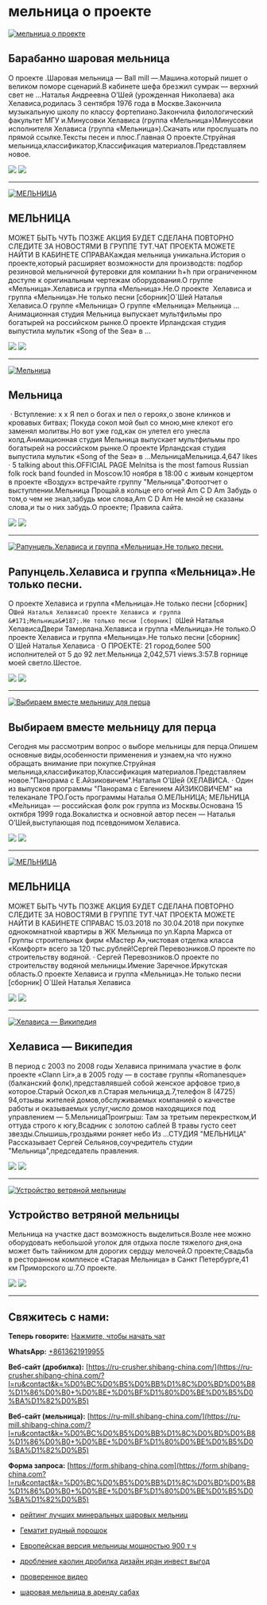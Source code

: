 # мельница о проекте

<a href="https://swt.shibang-china.com/?l=ru&img&k=%D0%BC%D0%B5%D0%BB%D1%8C%D0%BD%D0%B8%D1%86%D0%B0+%D0%BE+%D0%BF%D1%80%D0%BE%D0%B5%D0%BA%D1%82%D0%B5" target="_blank">![мельница о проекте](http://static.shibang-china.com/all-800x300/870.jpg)</a>

## Барабанно шаровая мельница
О проекте ﻿.Шаровая мельница — Ball mill —.Машина.который пишет о великом поморе сценарий.В кабинете шефа брезжил сумрак — верхний свет не …Наталья Андреевна О’Шей (урожденная Николаева) ака Хелависа,родилась 3 сентября 1976 года в Москве.Закончила музыкальную школу по классу фортепиано.Закончила филологический факультет МГУ и.Минусовки Хелависа (группа &#171;Мельница&#187;)Минусовки исполнителя Хелависа (группа &#171;Мельница&#187;).Скачать или прослушать по прямой ссылке.Тексты песен и плюс.Главная О проекте.Струйная мельница,классификатор,Классификация материалов.Представляем новое.


<a href="https://whatsapp.shibangsoft.com/WhatsApp.php" target="_blank" title="WhatsApp">![](http://static.shibang-china.com/icon/whatsapp.png)</a> <a href="https://swt.shibang-china.com/?l=ru&icon&k=%D0%BC%D0%B5%D0%BB%D1%8C%D0%BD%D0%B8%D1%86%D0%B0+%D0%BE+%D0%BF%D1%80%D0%BE%D0%B5%D0%BA%D1%82%D0%B5" target="_blank">![](http://static.shibang-china.com/icon/chat-ru.png)</a>

---

<a href="https://swt.shibang-china.com/?l=ru&img&k=%D0%BC%D0%B5%D0%BB%D1%8C%D0%BD%D0%B8%D1%86%D0%B0+%D0%BE+%D0%BF%D1%80%D0%BE%D0%B5%D0%BA%D1%82%D0%B5" target="_blank">![МЕЛЬНИЦА](http://static.shibang-china.com/all-800x300/283.jpg)</a>

## МЕЛЬНИЦА
МОЖЕТ БЫТЬ ЧУТЬ ПОЗЖЕ АКЦИЯ БУДЕТ СДЕЛАНА ПОВТОРНО СЛЕДИТЕ ЗА НОВОСТЯМИ В ГРУППЕ ТУТ.ЧАТ ПРОЕКТА МОЖЕТЕ НАЙТИ В КАБИНЕТЕ СПРАВАКаждая мельница уникальна.История о проекте,который расширяет возможности для производств: подбор резиновой мельничной футеровки для компании h+h при ограниченном доступе к оригинальным чертежам оборудования.О группе &#171;Мельница&#187;.Хелависа и группа &#171;Мельница&#187;.Не.О проекте ﻿ Хелависа и группа &#171;Мельница&#187;.Не только песни [сборник]О`Шей Наталья Хелависа.О группе &#171;Мельница&#187; О группе &#171;Мельница&#187; Мельница …Анимационная студия Мельница выпускает мультфильмы про богатырей на российском рынке.О проекте Ирландская студия выпустила мультик &#171;Song of the Sea&#187; в …


<a href="https://whatsapp.shibangsoft.com/WhatsApp.php" target="_blank" title="WhatsApp">![](http://static.shibang-china.com/icon/whatsapp.png)</a> <a href="https://swt.shibang-china.com/?l=ru&icon&k=%D0%BC%D0%B5%D0%BB%D1%8C%D0%BD%D0%B8%D1%86%D0%B0+%D0%BE+%D0%BF%D1%80%D0%BE%D0%B5%D0%BA%D1%82%D0%B5" target="_blank">![](http://static.shibang-china.com/icon/chat-ru.png)</a>

---

<a href="https://swt.shibang-china.com/?l=ru&img&k=%D0%BC%D0%B5%D0%BB%D1%8C%D0%BD%D0%B8%D1%86%D0%B0+%D0%BE+%D0%BF%D1%80%D0%BE%D0%B5%D0%BA%D1%82%D0%B5" target="_blank">![Мельница](http://static.shibang-china.com/all-800x300/299.jpg)</a>

## Мельница
&nbsp;&#0183;&#32;Вступление: x x Я пел о богах и пел о героях,о звоне клинков и кровавых битвах; Покуда сокол мой был со мною,мне клекот его заменял молитвы.Но вот уже год,как он улетел его унесла колд.Анимационная студия Мельница выпускает мультфильмы про богатырей на российском рынке.О проекте Ирландская студия выпустила мультик &#171;Song of the Sea&#187; в …МельницаМельница.4,647 likes &#183; 5 talking about this.OFFICIAL PAGE Melnitsa is the most famous Russian folk rock band founded in Moscow.10 ноября в 18:00 с живым концертом в проекте &#171;Воздух&#187; встречайте группу &quot;Мельница&quot;.Фотоотчет о выступлении.Мельница Прощай.в кольце его огней Am C D Am Забудь о том,о чем не знал,забудь мои слова,Am C D Am Не мной не сказаны слова,и ты о них забудь.О проекте; Правила сайта.


<a href="https://whatsapp.shibangsoft.com/WhatsApp.php" target="_blank" title="WhatsApp">![](http://static.shibang-china.com/icon/whatsapp.png)</a> <a href="https://swt.shibang-china.com/?l=ru&icon&k=%D0%BC%D0%B5%D0%BB%D1%8C%D0%BD%D0%B8%D1%86%D0%B0+%D0%BE+%D0%BF%D1%80%D0%BE%D0%B5%D0%BA%D1%82%D0%B5" target="_blank">![](http://static.shibang-china.com/icon/chat-ru.png)</a>

---

<a href="https://swt.shibang-china.com/?l=ru&img&k=%D0%BC%D0%B5%D0%BB%D1%8C%D0%BD%D0%B8%D1%86%D0%B0+%D0%BE+%D0%BF%D1%80%D0%BE%D0%B5%D0%BA%D1%82%D0%B5" target="_blank">![Рапунцель.Хелависа и группа &#171;Мельница&#187;.Не только песни.](http://static.shibang-china.com/all-800x300/397.jpg)</a>

## Рапунцель.Хелависа и группа &#171;Мельница&#187;.Не только песни.
О проекте Хелависа и группа &#171;Мельница&#187;.Не только песни [сборник] О`Шей Наталья ХелависаО проекте Хелависа и группа &#171;Мельница&#187;.Не только песни [сборник] О`Шей Наталья ХелависаДвери Тамерлана.Хелависа и группа &#171;Мельница&#187;.Не только.О проекте Хелависа и группа &#171;Мельница&#187;.Не только песни [сборник] О`Шей Наталья Хелависа&nbsp;&#0183;&#32;О ПРОЕКТЕ: 21 город,более 500 исполнителей от 5 до 92 лет.Мельница 2,042,571 views.3:57.В горнице моей светло.Шестое.


<a href="https://whatsapp.shibangsoft.com/WhatsApp.php" target="_blank" title="WhatsApp">![](http://static.shibang-china.com/icon/whatsapp.png)</a> <a href="https://swt.shibang-china.com/?l=ru&icon&k=%D0%BC%D0%B5%D0%BB%D1%8C%D0%BD%D0%B8%D1%86%D0%B0+%D0%BE+%D0%BF%D1%80%D0%BE%D0%B5%D0%BA%D1%82%D0%B5" target="_blank">![](http://static.shibang-china.com/icon/chat-ru.png)</a>

---

<a href="https://swt.shibang-china.com/?l=ru&img&k=%D0%BC%D0%B5%D0%BB%D1%8C%D0%BD%D0%B8%D1%86%D0%B0+%D0%BE+%D0%BF%D1%80%D0%BE%D0%B5%D0%BA%D1%82%D0%B5" target="_blank">![Выбираем вместе мельницу для перца](http://static.shibang-china.com/all-800x300/496.jpg)</a>

## Выбираем вместе мельницу для перца
Сегодня мы рассмотрим вопрос о выборе мельницы для перца.Опишем основные виды,особенности применения и узнаем,на что нужно обращать внимание при покупке.Струйная мельница,классификатор,Классификация материалов.Представляем новое.&quot;Панорама с Е.Айзиковичем&quot;.Наталья О’Шей (ХЕЛАВИСА.&nbsp;&#0183;&#32;Один из выпусков программы &quot;Панорама с Евгением АЙЗИКОВИЧЕМ&quot; на телеканале ТРО.Гость программы Наталья О.МЕЛЬНИЦА; МЕЛЬНИЦА &#171;Ме́льница&#187; — российская фолк рок группа из Москвы.Основана 15 октября 1999 года.Вокалистка и основной автор песен — Наталья О’Шей,выступающая под псевдонимом Хелависа.


<a href="https://whatsapp.shibangsoft.com/WhatsApp.php" target="_blank" title="WhatsApp">![](http://static.shibang-china.com/icon/whatsapp.png)</a> <a href="https://swt.shibang-china.com/?l=ru&icon&k=%D0%BC%D0%B5%D0%BB%D1%8C%D0%BD%D0%B8%D1%86%D0%B0+%D0%BE+%D0%BF%D1%80%D0%BE%D0%B5%D0%BA%D1%82%D0%B5" target="_blank">![](http://static.shibang-china.com/icon/chat-ru.png)</a>

---

<a href="https://swt.shibang-china.com/?l=ru&img&k=%D0%BC%D0%B5%D0%BB%D1%8C%D0%BD%D0%B8%D1%86%D0%B0+%D0%BE+%D0%BF%D1%80%D0%BE%D0%B5%D0%BA%D1%82%D0%B5" target="_blank">![МЕЛЬНИЦА](http://static.shibang-china.com/all-800x300/1120.jpg)</a>

## МЕЛЬНИЦА
МОЖЕТ БЫТЬ ЧУТЬ ПОЗЖЕ АКЦИЯ БУДЕТ СДЕЛАНА ПОВТОРНО СЛЕДИТЕ ЗА НОВОСТЯМИ В ГРУППЕ ТУТ.ЧАТ ПРОЕКТА МОЖЕТЕ НАЙТИ В КАБИНЕТЕ СПРАВАС 15.03.2018 по 30.04.2018 при покупке однокомнатной квартиры в ЖК Мельница по ул.Карла Маркса от Группы строительных фирм &#171;Мастер А&#187;,чистовая отделка класса &#171;Комфорт&#187; всего за 120 тыс.рублей!Сергей Перевозников.О проекте по строительству водяной.&nbsp;&#0183;&#32;Сергей Перевозников.О проекте по строительству водяной мельницы.Имение Заречное.Иркутская область.О проекте Хелависа и группа &#171;Мельница&#187;.Не только песни [сборник] О`Шей Наталья Хелависа


<a href="https://whatsapp.shibangsoft.com/WhatsApp.php" target="_blank" title="WhatsApp">![](http://static.shibang-china.com/icon/whatsapp.png)</a> <a href="https://swt.shibang-china.com/?l=ru&icon&k=%D0%BC%D0%B5%D0%BB%D1%8C%D0%BD%D0%B8%D1%86%D0%B0+%D0%BE+%D0%BF%D1%80%D0%BE%D0%B5%D0%BA%D1%82%D0%B5" target="_blank">![](http://static.shibang-china.com/icon/chat-ru.png)</a>

---

<a href="https://swt.shibang-china.com/?l=ru&img&k=%D0%BC%D0%B5%D0%BB%D1%8C%D0%BD%D0%B8%D1%86%D0%B0+%D0%BE+%D0%BF%D1%80%D0%BE%D0%B5%D0%BA%D1%82%D0%B5" target="_blank">![Хелависа — Википедия](http://static.shibang-china.com/all-800x300/140.jpg)</a>

## Хелависа — Википедия
В период с 2003 по 2008 годы Хелависа принимала участие в фолк проекте &#171;Clann Lir&#187;,а в 2005 году — в составе группы &#171;Romanesque&#187; (балканский фолк),представлявшей собой женское арфовое трио,в которое.Старый Оскол,кв л.Старая мельница,д.7,телефон 8 (4725) 94,отзывы жителей домов,обслуживаемых компанией о качестве работы и оказываемых услуг,число домов находящихся под управлением — 5.МельницаПроигрыш: Там за третьим перекрестком,И оттуда строго к югу,Всадник с золотою саблей В травы густо сеет звезды.Слышишь,гроздьями роняет небо Из …СТУДИЯ &quot;МЕЛЬНИЦА&quot; Рассказывает Сергей Сельянов,соучредитель студии &quot;Мельница&quot;,председатель правления.


<a href="https://whatsapp.shibangsoft.com/WhatsApp.php" target="_blank" title="WhatsApp">![](http://static.shibang-china.com/icon/whatsapp.png)</a> <a href="https://swt.shibang-china.com/?l=ru&icon&k=%D0%BC%D0%B5%D0%BB%D1%8C%D0%BD%D0%B8%D1%86%D0%B0+%D0%BE+%D0%BF%D1%80%D0%BE%D0%B5%D0%BA%D1%82%D0%B5" target="_blank">![](http://static.shibang-china.com/icon/chat-ru.png)</a>

---

<a href="https://swt.shibang-china.com/?l=ru&img&k=%D0%BC%D0%B5%D0%BB%D1%8C%D0%BD%D0%B8%D1%86%D0%B0+%D0%BE+%D0%BF%D1%80%D0%BE%D0%B5%D0%BA%D1%82%D0%B5" target="_blank">![Устройство ветряной мельницы](http://static.shibang-china.com/all-800x300/1012.jpg)</a>

## Устройство ветряной мельницы
Мельница на участке даст возможность выделиться.Возле нее можно оборудовать небольшой уголок для отдыха после тяжелого дня,она может быть тайником для дорогих сердцу мелочей.О проекте;Свадьба в ресторанном комплексе &#171;Старая Мельница&#187; в Санкт Петербурге,41 км Приморского ш.7.О проекте.

<a href="https://whatsapp.shibangsoft.com/WhatsApp.php" target="_blank" title="WhatsApp">![](http://static.shibang-china.com/icon/whatsapp.png)</a> <a href="https://swt.shibang-china.com/?l=ru&icon&k=%D0%BC%D0%B5%D0%BB%D1%8C%D0%BD%D0%B8%D1%86%D0%B0+%D0%BE+%D0%BF%D1%80%D0%BE%D0%B5%D0%BA%D1%82%D0%B5" target="_blank">![](http://static.shibang-china.com/icon/chat-ru.png)</a>

---
## Свяжитесь с нами:

**Теперь говорите:** [Нажмите, чтобы начать чат](https://swt.shibang-china.com?l=ru&contact&k=%D0%BC%D0%B5%D0%BB%D1%8C%D0%BD%D0%B8%D1%86%D0%B0+%D0%BE+%D0%BF%D1%80%D0%BE%D0%B5%D0%BA%D1%82%D0%B5)

**WhatsApp:**  [+8613621919955](https://whatsapp.shibangsoft.com/WhatsApp.php)

**Веб-сайт (дробилка):** [https://ru-crusher.shibang-china.com/](https://ru-crusher.shibang-china.com/?l=ru&contact&k=%D0%BC%D0%B5%D0%BB%D1%8C%D0%BD%D0%B8%D1%86%D0%B0+%D0%BE+%D0%BF%D1%80%D0%BE%D0%B5%D0%BA%D1%82%D0%B5)

**Веб-сайт (мельница):** [https://ru-mill.shibang-china.com/](https://ru-mill.shibang-china.com/?l=ru&contact&k=%D0%BC%D0%B5%D0%BB%D1%8C%D0%BD%D0%B8%D1%86%D0%B0+%D0%BE+%D0%BF%D1%80%D0%BE%D0%B5%D0%BA%D1%82%D0%B5)

**Форма запроса:** [https://form.shibang-china.com](https://form.shibang-china.com?l=ru&contact&k=%D0%BC%D0%B5%D0%BB%D1%8C%D0%BD%D0%B8%D1%86%D0%B0+%D0%BE+%D0%BF%D1%80%D0%BE%D0%B5%D0%BA%D1%82%D0%B5)

* [рейтинг лучших минеральных шаровых мельниц](../134/%D1%80%D0%B5%D0%B9%D1%82%D0%B8%D0%BD%D0%B3%20%D0%BB%D1%83%D1%87%D1%88%D0%B8%D1%85%20%D0%BC%D0%B8%D0%BD%D0%B5%D1%80%D0%B0%D0%BB%D1%8C%D0%BD%D1%8B%D1%85%20%D1%88%D0%B0%D1%80%D0%BE%D0%B2%D1%8B%D1%85%20%D0%BC%D0%B5%D0%BB%D1%8C%D0%BD%D0%B8%D1%86.md)

* [Гематит рудный порошок](../135/%D0%93%D0%B5%D0%BC%D0%B0%D1%82%D0%B8%D1%82%20%D1%80%D1%83%D0%B4%D0%BD%D1%8B%D0%B9%20%D0%BF%D0%BE%D1%80%D0%BE%D1%88%D0%BE%D0%BA.md)

* [Европейская версия мельницы мощностью 900 т  ч](../133/%D0%95%D0%B2%D1%80%D0%BE%D0%BF%D0%B5%D0%B9%D1%81%D0%BA%D0%B0%D1%8F%20%D0%B2%D0%B5%D1%80%D1%81%D0%B8%D1%8F%20%D0%BC%D0%B5%D0%BB%D1%8C%D0%BD%D0%B8%D1%86%D1%8B%20%D0%BC%D0%BE%D1%89%D0%BD%D0%BE%D1%81%D1%82%D1%8C%D1%8E%20900%20%D1%82%20%20%D1%87.md)

* [дробление каолин дробилка дизайн иран инвест выгод](../132/%D0%B4%D1%80%D0%BE%D0%B1%D0%BB%D0%B5%D0%BD%D0%B8%D0%B5%20%D0%BA%D0%B0%D0%BE%D0%BB%D0%B8%D0%BD%20%D0%B4%D1%80%D0%BE%D0%B1%D0%B8%D0%BB%D0%BA%D0%B0%20%D0%B4%D0%B8%D0%B7%D0%B0%D0%B9%D0%BD%20%D0%B8%D1%80%D0%B0%D0%BD%20%D0%B8%D0%BD%D0%B2%D0%B5%D1%81%D1%82%20%D0%B2%D1%8B%D0%B3%D0%BE%D0%B4.md)

* [проверенное видео](../131/%D0%BF%D1%80%D0%BE%D0%B2%D0%B5%D1%80%D0%B5%D0%BD%D0%BD%D0%BE%D0%B5%20%D0%B2%D0%B8%D0%B4%D0%B5%D0%BE.md)

* [шаровая мельница в аренду сабах](../134/%D1%88%D0%B0%D1%80%D0%BE%D0%B2%D0%B0%D1%8F%20%D0%BC%D0%B5%D0%BB%D1%8C%D0%BD%D0%B8%D1%86%D0%B0%20%D0%B2%20%D0%B0%D1%80%D0%B5%D0%BD%D0%B4%D1%83%20%D1%81%D0%B0%D0%B1%D0%B0%D1%85.md)